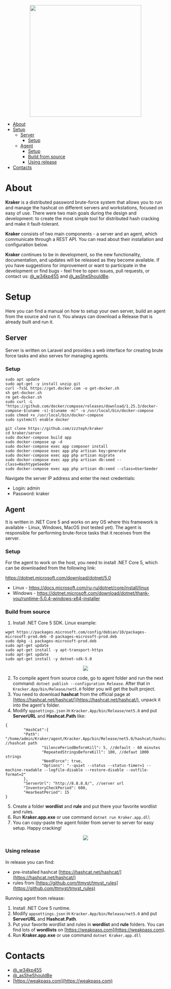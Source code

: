 <p align="center">
  <img src="https://github.com/zzzteph/Kraker/blob/main/docs/pics/cracker.png?raw=true"  height="350">
</p>

- [About](#about)
- [Setup](#setup)
  * [Server](#server)
    + [Setup](#setup-1)
  * [Agent](#agent)
    + [Setup](#setup-2)
    + [Build from source](#build-from-source)
    + [Using release](#using-release)
- [Contacts](#contacts)


# About

**Kraker** is a distributed password brute-force system that allows you to run and manage the hashcat on different servers and workstations, focused on easy of use. There were two main goals during the design and development: to create the most simple tool for distributed hash cracking and make it fault-tolerant.

**Kraker** consists of two main components - a server and an agent, which communicate through a REST API. You can read about their installation and configuration below.

**Kraker** continues to be in development, so the new functionality, documentation, and updates will be released as they become available. If you have suggestions for improvement or want to participate in the development or find bugs -  feel free to open issues, pull requests, or contact us: [@_w34kp455](https://twitter.com/w34kp455) and [@_asSheShouldBe](https://twitter.com/asSheShouldBe).





# Setup

Here you can find a manual on how to setup your own server, build an agent from the source and run it. You always can download a Release that is already built and run it.

## Server

Server is written on Laravel and provides a web interface for creating brute force tasks and also serves for managing agents. 

### Setup

```
sudo apt update
sudo apt-get -y install unzip git
curl -fsSL https://get.docker.com -o get-docker.sh
sh get-docker.sh
rm get-docker.sh
sudo curl -L "https://github.com/docker/compose/releases/download/1.25.3/docker-compose-$(uname -s)-$(uname -m)" -o /usr/local/bin/docker-compose
sudo chmod +x /usr/local/bin/docker-compose
sudo systemctl enable docker

git clone https://github.com/zzzteph/kraker
cd kraker/server
sudo docker-compose build app
sudo docker-compose up -d
sudo docker-compose exec app composer install
sudo docker-compose exec app php artisan key:generate
sudo docker-compose exec app php artisan migrate
sudo docker-compose exec app php artisan db:seed --class=HashtypeSeeder
sudo docker-compose exec app php artisan db:seed --class=UserSeeder

```

Navigate the server IP address and enter the next credentials:

- Login: admin
- Password: kraker



## Agent

It is written in .NET Core 5 and works on any OS where this framework is available - Linux, Windows, MacOS (not tested yet). The agent is responsible for performing brute-force tasks that it receives from the server.


### Setup

For the agent to work on the host, you need to install .NET Core 5, which can be downloaded from the following link:

https://dotnet.microsoft.com/download/dotnet/5.0

* Linux - https://docs.microsoft.com/ru-ru/dotnet/core/install/linux
* Windows - https://dotnet.microsoft.com/download/dotnet/thank-you/runtime-5.0.4-windows-x64-installer


### Build from source
1. Install .NET Core 5 SDK. Linux example:

```
wget https://packages.microsoft.com/config/debian/10/packages-microsoft-prod.deb -O packages-microsoft-prod.deb
sudo dpkg -i packages-microsoft-prod.deb
sudo apt-get update 
sudo apt-get install -y apt-transport-https
sudo apt-get update
sudo apt-get install -y dotnet-sdk-5.0
```

<p align="center">
  <img src="https://github.com/zzzteph/Kraker/blob/main/docs/pics/dotnet_install.gif?raw=true">
</p>


2. To compile agent from source code, go to agent folder and run the next command: ```dotnet publish --configuration Release```. After that in ```Kracker.App/bin/Release/net5.0``` folder you will get the built project.
3. You need to download **hashcat** from the official page at  [https://hashcat.net/hashcat/](https://hashcat.net/hashcat/),  unpack it into the agent's folder.
4. Modify ```appsettings.json``` in ```Kracker.App/bin/Release/net5.0``` and put **ServerURL** and **Hashcat.Path** like:

```
{
        "HashCat":{
        "Path": "/home/admin/Kraker/agent/Kracker.App/bin/Release/net5.0/hashcat/hashcat.bin", //hashcat path 
                "SilencePeriodBeforeKill": 5, //default - 60 minutes
                "RepeatedStringsBeforeKill": 100, //defaut 1000 strings
                "NeedForce": true,
                "Options": "--quiet --status --status-timer=1 --machine-readable --logfile-disable --restore-disable --outfile-format=2"
        },
        "ServerUrl": "http://8.8.8.8/", //server url
        "InventoryCheckPeriod": 600,
        "HearbeatPeriod": 15
}

```
5. Create a folder **wordlist** and **rule** and put there your favorite wordlist and rules.
6. Run **Kraker.app.exe** or use command ```dotnet run Kraker.app.dll```
7. You can copy-paste the agent folder from server to server for easy setup. Happy cracking!


<p align="center">
  <img src="https://github.com/zzzteph/Kraker/blob/main/docs/pics/agent_setup.gif?raw=true">
</p>



### Using release

In release you can find:
- pre-installed hashcat [https://hashcat.net/hashcat/](https://hashcat.net/hashcat/)
- rules from  [https://github.com/ttmyst/tmyst_rules](https://github.com/ttmyst/tmyst_rules)

Running agent from release:

1. Install .NET Core 5 runtime.
2. Modify ```appsettings.json``` in ```Kracker.App/bin/Release/net5.0``` and put **ServerURL** and **Hashcat.Path**.
3. Put your favorite wordlist and rules in **wordlist** and **rule** folders. You can find lots of **wordlists** on [https://weakpass.com](https://weakpass.com).
4. Run **Kraker.app.exe** or use command ```dotnet Kraker.app.dll```





# Contacts

- [@_w34kp455](https://twitter.com/w34kp455)
- [@_asSheShouldBe](https://twitter.com/asSheShouldBe)
- [https://weakpass.com](https://weakpass.com)



